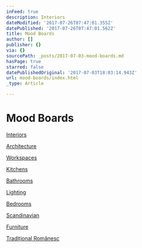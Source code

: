 ```yaml
---
inFeed: true
description: Interiors
dateModified: '2017-07-26T07:47:01.355Z'
datePublished: '2017-07-26T07:47:01.562Z'
title: Mood Boards
author: []
publisher: {}
via: {}
sourcePath: _posts/2017-07-03-mood-boards.md
hasPage: true
starred: false
datePublishedOriginal: '2017-07-03T18:03:14.943Z'
url: mood-boards/index.html
_type: Article

---
```

# Mood Boards

[Interiors][0]

[Architecture][1]

[Workspaces][2]

[Kitchens][3]

[Bathrooms][4]

[Lighting][5]

[Bedrooms][6]

[Scandinavian][7]

[Furniture][8]

[Tradițional Românesc][9]

[0]: https://www.pinterest.com/pixr2/restyle-interiors/
[1]: https://www.pinterest.com/pixr2/architecture-architects/
[2]: https://www.pinterest.com/pixr2/studios-workspaces-offices-ateliers/
[3]: https://www.pinterest.com/pixr2/kitchen/
[4]: https://www.pinterest.com/pixr2/bathroom/
[5]: https://www.pinterest.com/pixr2/lighting/
[6]: https://www.pinterest.com/elenaberlo/master-bedroom-ideas/
[7]: https://www.pinterest.com/pixr2/scandinavian/
[8]: https://www.pinterest.com/pixr2/chairs-tables-furniture-product-designers/
[9]: https://www.pinterest.com/pixr2/traditional-romanian-tradi%C8%9Bional-rom%C3%A2nesc/